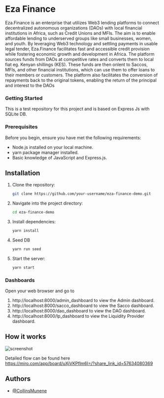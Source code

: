 
# Eza Finance

Eza.Finance is an enterprise that utilizes Web3 lending platforms to connect decentralized autonomous organizations (DAOs) with local financial institutions in Africa, such as Credit Unions and MFIs. 
The aim is to enable affordable lending to underserved groups like small businesses, women, and youth. By leveraging Web3 technology and settling payments in usable legal tender, Eza.Finance facilitates fast and accessible credit provision while fostering economic growth and development in Africa.
The platform sources funds from DAOs at competitive rates and converts them to local fiat eg. Kenyan shillings (KES). These funds are then onlent to Saccos, MFIs, and other financial institutions, which can use them to offer loans to their members or customers. The platform also facilitates the conversion of repayments back to the original tokens, enabling the return of the principal and interest to the DAOs

### Getting Started
This is a test repository for this project and is based on Express Js with SQLite DB.

### Prerequisites

Before you begin, ensure you have met the following requirements:

- Node.js installed on your local machine.
- yarn package manager installed.
- Basic knowledge of JavaScript and Express.js.

## Installation

1. Clone the repository:
    ```bash
   git clone https://github.com/your-username/eza-finance-demo.git

2. Navigate into the project directory:
    ```bash
    cd eza-finance-demo

3. Install dependencies:
    ```bash
    yarn install
4. Seed DB
    ```bash
    yarn run seed
5. Start the server:
   ```bash
   yarn start


### Dashboards

Open your web browser and go to

1. http://localhost:8000/admin_dashboard to view the Admin dashboard.
2. http://localhost:8000/sacco_dashboard to view the Sacco dashboard.
3. http://localhost:8000/dao_dashboard to view the DAO dashboard.
4. http://localhost:8000/lp_dashboard to view the Liquidity Provider dashboard.


## How it works
![screenshot](V2_EZA_Technical_Diagram.png)

Detailed flow can be found here https://miro.com/app/board/uXjVKPflm6I=/?share_link_id=57634080369
## Authors

- [@CollinsMunene](https://github.com/CollinsMunene)

